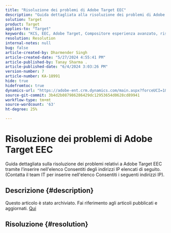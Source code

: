 ```yaml
---
title: "Risoluzione dei problemi di Adobe Target EEC"
description: "Guida dettagliata alla risoluzione dei problemi di Adobe Target EEC"
solution: Target
product: Target
applies-to: "Target"
keywords: "KCS, EEC, Adobe Target, Compositore esperienza avanzato, risoluzione dei problemi"
resolution: Resolution
internal-notes: null
bug: false
article-created-by: Dharmender Singh
article-created-date: "5/27/2024 4:55:41 PM"
article-published-by: Tanay Sharma .
article-published-date: "6/4/2024 3:03:26 PM"
version-number: 7
article-number: KA-18991
hide: true
hidefromtoc: true
dynamics-url: "https://adobe-ent.crm.dynamics.com/main.aspx?forceUCI=1&pagetype=entityrecord&etn=knowledgearticle&id=00f6b9ef-491c-ef11-840b-6045bd034c54"
source-git-commit: 3b4d2b087986286429dc12953654d0628cd89941
workflow-type: tm+mt
source-wordcount: '63'
ht-degree: 25%

---
```


# Risoluzione dei problemi di Adobe Target EEC


Guida dettagliata sulla risoluzione dei problemi relativi a Adobe Target EEC tramite l’inserire nell&#39;elenco Consentiti degli indirizzi IP elencati di seguito. (Contatta il team IT per inserire nell&#39;elenco Consentiti i seguenti indirizzi IP).

## Descrizione {#description}

Questo articolo è stato archiviato. Fai riferimento agli articoli pubblicati e aggiornati. [Qui](https://experienceleague.adobe.com/search.html?lang=it#sort=relevancy)

## Risoluzione {#resolution}

